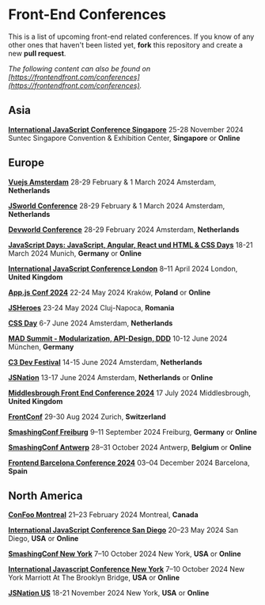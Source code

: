 # Front-End Conferences

This is a list of upcoming front-end related conferences. If you know of any other ones that haven't been listed yet, **fork** this repository and create a new **pull request**.

*The following content can also be found on [https://frontendfront.com/conferences](https://frontendfront.com/conferences).*

## Asia

[**International JavaScript Conference Singapore**](https://javascript-conference.com/singapore/)
25-28 November 2024
Suntec Singapore Convention & Exhibition Center, **Singapore** or **Online**

## Europe

[**Vuejs Amsterdam**](https://vuejs.amsterdam/)
28-29 February & 1 March 2024
Amsterdam, **Netherlands**

[**JSworld Conference**](https://jsworldconference.com/)
28-29 February & 1 March 2024
Amsterdam, **Netherlands**

[**Devworld Conference**](https://devworldconference.com/)
28-29 February 2024
Amsterdam, **Netherlands**

[**JavaScript Days: JavaScript, Angular, React und HTML & CSS Days**](https://javascript-days.de/muenchen/)
18-21 March 2024
Munich, **Germany** or **Online**

[**International JavaScript Conference London**](https://javascript-conference.com/london/)
8–11 April 2024
London, **United Kingdom**

[**App.js Conf 2024**](https://appjs.co/)
22-24 May 2024
Kraków, **Poland** or **Online**

[**JSHeroes**](https://jsheroes.io/)
23-24 May 2024
Cluj-Napoca, **Romania**

[**CSS Day**](https://cssday.nl/2024)
6-7 June 2024
Amsterdam, **Netherlands**

[**MAD Summit - Modularization, API-Design, DDD**](https://mad-summit.de/muenchen/)
10-12 June 2024
München, **Germany**

[**C3 Dev Festival**](https://c3fest.com/)
14-15 June 2024
Amsterdam, **Netherlands**

[**JSNation**](https://jsnation.com/)
13-17 June 2024
Amsterdam, **Netherlands** or **Online**

[**Middlesbrough Front End Conference 2024**](https://middlesbroughfe.co.uk/)
17 July 2024
Middlesbrough, **United Kingdom**

[**FrontConf**](https://frontconference.com/)
29-30 Aug 2024
Zurich, **Switzerland**

[**SmashingConf Freiburg**](https://smashingconf.com/freiburg-2024/)
9–11 September 2024
Freiburg, **Germany** or **Online**

[**SmashingConf Antwerp**](https://smashingconf.com/antwerp-2024/)
28–31 October 2024
Antwerp, **Belgium** or **Online**

[**Frontend Barcelona Conference 2024**](https://frontend.barcelona/)
03–04 December 2024
Barcelona, **Spain**

## North America

[**ConFoo Montreal**](https://confoo.ca/en/2024)
21–23 February 2024
Montreal, **Canada**

[**International JavaScript Conference San Diego**](https://javascript-conference.com/san-diego/)
20–23 May 2024
San Diego, **USA** or **Online**

[**SmashingConf New York**](https://smashingconf.com/ny-2024/)
7–10 October 2024
New York, **USA** or **Online**

[**International Javascript Conference New York**](https://javascript-conference.com/new-york/)
7–10 October 2024
New York Marriott At The Brooklyn Bridge, **USA** or **Online**

[**JSNation US**](https://jsnation.us/)
18-21 November 2024
New York, **USA** or **Online**
